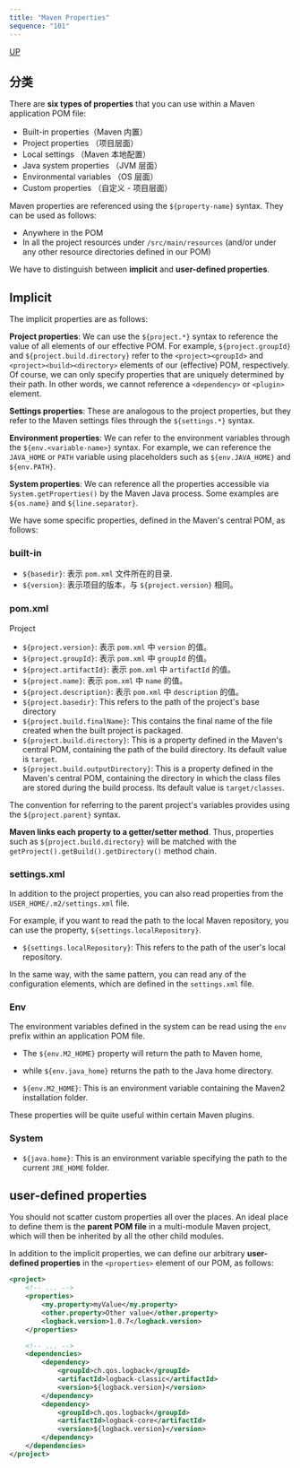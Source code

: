 ```yaml
---
title: "Maven Properties"
sequence: "101"
---
```


[UP](/maven-index.html)


## 分类

There are **six types of properties** that you can use within a Maven application POM file:

- Built-in properties（Maven 内置）
- Project properties （项目层面）
- Local settings （Maven 本地配置）
- Java system properties （JVM 层面）
- Environmental variables （OS 层面）
- Custom properties （自定义 - 项目层面）

Maven properties are referenced using the `${property-name}` syntax.
They can be used as follows:

- Anywhere in the POM
- In all the project resources under `/src/main/resources` (and/or under any other resource directories defined in our POM)


We have to distinguish between **implicit** and **user-defined properties**.

## Implicit

The implicit properties are as follows:

**Project properties**: We can use the `${project.*}` syntax to reference the value of all elements of our effective POM.
For example, `${project.groupId}` and `${project.build.directory}` refer to
the `<project><groupId>` and `<project><build><directory>` elements of our (effective) POM, respectively.
Of course, we can only specify properties that are uniquely determined by their path.
In other words, we cannot reference a `<dependency>` or `<plugin>` element.

**Settings properties**: These are analogous to the project properties,
but they refer to the Maven settings files through the `${settings.*}` syntax.

**Environment properties**: We can refer to the environment variables through the `${env.<variable-name>}` syntax.
For example, we can reference the `JAVA_HOME` or `PATH` variable using placeholders
such as `${env.JAVA_HOME}` and `${env.PATH}`.

**System properties**: We can reference all the properties accessible via `System.getProperties()` by the Maven Java process.
Some examples are `${os.name}` and `${line.separator}`.

We have some specific properties, defined in the Maven's central POM, as follows:

### built-in

- `${basedir}`: 表示 `pom.xml` 文件所在的目录.
- `${version}`: 表示项目的版本，与 `${project.version}` 相同。

### pom.xml

Project

- `${project.version}`: 表示 `pom.xml` 中 `version` 的值。
- `${project.groupId}`: 表示 `pom.xml` 中 `groupId` 的值。
- `${project.artifactId}`: 表示 `pom.xml` 中 `artifactId` 的值。
- `${project.name}`: 表示 `pom.xml` 中 `name` 的值。
- `${project.description}`: 表示 `pom.xml` 中 `description` 的值。
- `${project.basedir}`: This refers to the path of the project's base directory
- `${project.build.finalName}`: This contains the final name of the file created when the built project is packaged.
- `${project.build.directory}`: This is a property defined in the Maven's central POM,
  containing the path of the build directory. Its default value is `target`.
- `${project.build.outputDirectory}`: This is a property defined in the Maven's central POM,
  containing the directory in which the class files are stored during the build process. Its default value is `target/classes`.


The convention for referring to the parent project's variables provides using the `${project.parent}` syntax.

**Maven links each property to a getter/setter method**.
Thus, properties such as `${project.build.directory}` will be matched with the
`getProject().getBuild().getDirectory()` method chain.

### settings.xml

In addition to the project properties, you can also read properties from the `USER_HOME/.m2/settings.xml` file.

For example, if you want to read the path to the local Maven repository,
you can use the property, `${settings.localRepository}`.

- `${settings.localRepository}`: This refers to the path of the user's local repository.

In the same way, with the same pattern,
you can read any of the configuration elements,
which are defined in the `settings.xml` file.

### Env

The environment variables defined in the system can be read using the `env` prefix within an application POM file.

- The `${env.M2_HOME}` property will return the path to Maven home,
- while `${env.java_home}` returns the path to the Java home directory.

- `${env.M2_HOME}`: This is an environment variable containing the Maven2 installation folder.

These properties will be quite useful within certain Maven plugins.

### System

- `${java.home}`: This is an environment variable specifying the path to the current `JRE_HOME` folder.

## user-defined properties

You should not scatter custom properties all over the places.
An ideal place to define them is the **parent POM file** in a multi-module Maven project,
which will then be inherited by all the other child modules.

In addition to the implicit properties,
we can define our arbitrary **user-defined properties** in the `<properties>` element of our POM, as follows:

```xml
<project>
    <!-- ... -->
    <properties>
        <my.property>myValue</my.property>
        <other.property>Other value</other.property>
        <logback.version>1.0.7</logback.version>
    </properties>

    <!-- ... -->
    <dependencies>
        <dependency>
            <groupId>ch.qos.logback</groupId>
            <artifactId>logback-classic</artifactId>
            <version>${logback.version}</version>
        </dependency>
        <dependency>
            <groupId>ch.qos.logback</groupId>
            <artifactId>logback-core</artifactId>
            <version>${logback.version}</version>
        </dependency>
    </dependencies>
</project>
```
